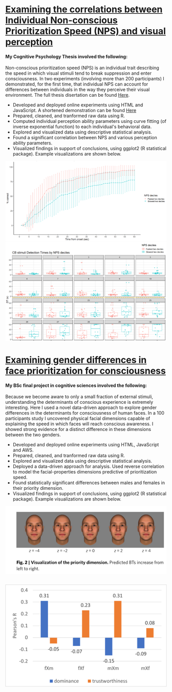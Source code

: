 # [Examining the correlations between Individual Non-conscious Prioritization Speed (NPS) and visual perception](https://github.com/yuvalharr/yuvalharr.github.io.git)
#### My Cognitive Psychology Thesis involved the following:
Non-conscious prioritization speed (NPS) is an individual trait describing the speed in which visual stimuli tend to break suppression and enter consciousness. In two experiments (involving more than 200 participants) I demonstrated, for the first time, that individual NPS can account for differences between individuals in the way they perceive their visual environment. The full thesis disertation can be found [Here](https://drive.google.com/file/d/1PHbzWVxbYOU8stQTAU1QyyJ63_4lYkLT/view).

* Developed and deployed online experiments using HTML and JavaScript. A shortened demonstration can be found [Here](https://3ldplsixld.cognition.run/)
* Prepared, cleaned, and tranformed raw data using R.
* Computed individual perception ability parameters using curve fitting (of inverse exponential function) to each individual's behavioral data.
* Explored and visualized data using descriptive statistical analysis.
* Found a significant correlation between NPS and various perception ability parameters.
* Visualized findings in support of conclusions, using ggplot2 (R statistical package). Example visualizations are shown below.

![](/images/Picture3.png)
![](/images/Picture2.png)


# [Examining gender differences in face prioritization for consciousness](https://github.com/yuvalharr/yuvalharr.github.io.git)
#### My BSc final project in cognitive sciences involved the following:
Because we become aware to only a small fraction of external stimuli, understanding the determinants of conscious experience is extremely interesting. Here I used a novel data-driven approach to explore gender differences in the determinants for consciousness of human faces. In a 100 participants study I uncovered physical facial dimensions capable of explaining the speed in which faces will reach conscious awareness. I showed strong evidence for a distinct difference in these dimensions between the two genders.

* Developed and deployed online experiments using HTML, JavaScript and AWS.
* Prepared, cleaned, and tranformed raw data using R.
* Explored and visualized data using descriptive statistical analysis.
* Deployed a data-driven approach for analysis. Used reverse correlation to model the facial-properties dimensions predictive of prioritization speed.
* Found statistically significant differences between males and females in their priority dimension.
* Visualized findings in support of conclusions, using ggplot2 (R statistical package). Example visualizations are shown below.

![](/images/proj2_1.png)

&nbsp; &nbsp; &nbsp; &nbsp;
![](/images/proj2_2.png)
